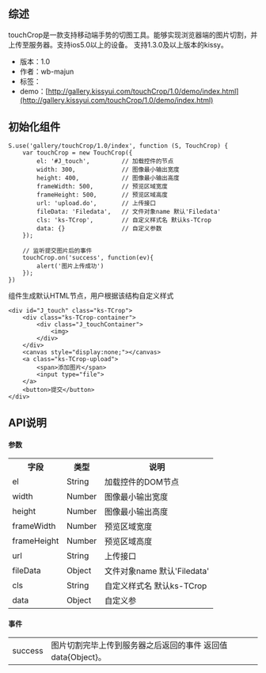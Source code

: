 ## 综述

touchCrop是一款支持移动端手势的切图工具。能够实现浏览器端的图片切割，并上传至服务器。支持ios5.0以上的设备。
支持1.3.0及以上版本的kissy。

* 版本：1.0
* 作者：wb-majun
* 标签：
* demo：[http://gallery.kissyui.com/touchCrop/1.0/demo/index.html](http://gallery.kissyui.com/touchCrop/1.0/demo/index.html)

## 初始化组件

    S.use('gallery/touchCrop/1.0/index', function (S, TouchCrop) {
		var touchCrop = new TouchCrop({
			el: '#J_touch',			// 加载控件的节点
			width: 300,				// 图像最小输出宽度
			height: 400,			// 图像最小输出高度
			frameWidth: 500,		// 预览区域宽度
			frameHeight: 500,		// 预览区域高度
			url: 'upload.do',		// 上传接口
			fileData: 'Filedata', 	// 文件对象name 默认'Filedata'
			cls: 'ks-TCrop',		// 自定义样式名 默认ks-TCrop
			data: {}				// 自定义参数
		});

		// 监听提交图片后的事件
		touchCrop.on('success', function(ev){
			alert('图片上传成功')
		});
    })
    
组件生成默认HTML节点，用户根据该结构自定义样式

	<div id="J_touch" class="ks-TCrop">
		<div class="ks-TCrop-container">
			<div class="J_touchContainer">
				<img>
			</div>
		</div>
		<canvas style="display:none;"></canvas>
		<a class="ks-TCrop-upload">
			<span>添加图片</span>
			<input type="file">
		</a>
		<button>提交</button>
	</div>

## API说明
#### 参数
<table>
	<tr><th>字段</th><th>类型</th><th>说明</th></tr>
	<tr><td>el</td><td>String</td><td>加载控件的DOM节点</td></tr>
	<tr><td>width</td><td>Number</td><td>图像最小输出宽度</td></tr>
	<tr><td>height</td><td>Number</td><td>图像最小输出高度</td></tr>
	<tr><td>frameWidth</td><td>Number</td><td>预览区域宽度</td></tr>
	<tr><td>frameHeight</td><td>Number</td><td>预览区域高度</td></tr>
	<tr><td>url</td><td>String</td><td>上传接口</td></tr>
	<tr><td>fileData</td><td> Object</td><td>文件对象name 默认'Filedata'</td></tr>
	<tr><td>cls</td><td>String</td><td>自定义样式名 默认ks-TCrop</td></tr>
	<tr><td>data</td><td>Object</td><td>自定义参</td></tr>
</table>

#### 事件

<table>
	<tr><td>success</td><td>图片切割完毕上传到服务器之后返回的事件 返回值data{Object}。</td></tr>
</table>
